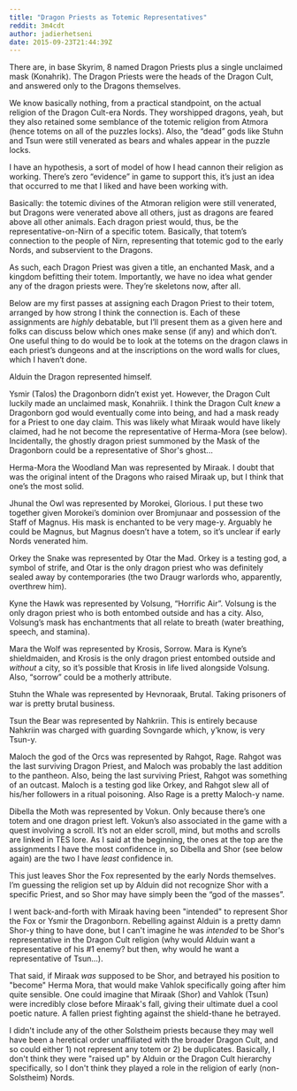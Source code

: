 ```yaml
---
title: "Dragon Priests as Totemic Representatives"
reddit: 3m4cdt
author: jadierhetseni
date: 2015-09-23T21:44:39Z
---
```


There are, in base Skyrim, 8 named Dragon Priests plus a single unclaimed mask (Konahrik). The Dragon Priests were the heads of the Dragon Cult, and answered only to the Dragons themselves.

We know basically nothing, from a practical standpoint, on the actual religion of the Dragon Cult-era Nords. They worshipped dragons, yeah, but they also retained some semblance of the totemic religion from Atmora (hence totems on all of the puzzles locks). Also, the “dead” gods like Stuhn and Tsun were still venerated as bears and whales appear in the puzzle locks.

I have an hypothesis, a sort of model of how I head cannon their religion as working. There’s zero “evidence” in game to support this, it’s just an idea that occurred to me that I liked and have been working with.

Basically: the totemic divines of the Atmoran religion were still venerated, but Dragons were venerated above all others, just as dragons are feared above all other animals. Each dragon priest would, thus, be the representative-on-Nirn of a specific totem. Basically, that totem’s connection to the people of Nirn, representing that totemic god to the early Nords, and subservient to the Dragons.

As such, each Dragon Priest was given a title, an enchanted Mask, and a kingdom befitting their totem. Importantly, we have no idea what gender any of the dragon priests were. They’re skeletons now, after all.

Below are my first passes at assigning each Dragon Priest to their totem, arranged by how strong I think the connection is. Each of these assignments are *highly* debatable, but I’ll present them as a given here and folks can discuss below which ones make sense (if any) and which don’t. One useful thing to do would be to look at the totems on the dragon claws in each priest’s dungeons and at the inscriptions on the word walls for clues, which I haven’t done.

Alduin the Dragon represented himself.

Ysmir (Talos) the Dragonborn didn’t exist yet. However, the Dragon Cult luckily made an unclaimed mask, Konahriik. I think the Dragon Cult *knew* a Dragonborn god would eventually come into being, and had a mask ready for a Priest to one day claim. This was likely what Miraak would have likely claimed, had he not become the representative of Herma-Mora (see below). Incidentally, the ghostly dragon priest summoned by the Mask of the Dragonborn could be a representative of Shor's ghost...

Herma-Mora the Woodland Man was represented by Miraak. I doubt that was the original intent of the Dragons who raised Miraak up, but I think that one’s the most solid.

Jhunal the Owl was represented by Morokei, Glorious. I put these two together given Morokei’s dominion over Bromjunaar and possession of the Staff of Magnus. His mask is enchanted to be very mage-y. Arguably he could be Magnus, but Magnus doesn’t have a totem, so it’s unclear if early Nords venerated him.

Orkey the Snake was represented by Otar the Mad. Orkey is a testing god, a symbol of strife, and Otar is the only dragon priest who was definitely sealed away by contemporaries (the two Draugr warlords who, apparently, overthrew him). 

Kyne the Hawk was represented by Volsung, “Horrific Air”. Volsung is the only dragon priest who is both entombed outside and has a city. Also, Volsung’s mask has enchantments that all relate to breath (water breathing, speech, and stamina).

Mara the Wolf was represented by Krosis, Sorrow. Mara is Kyne’s shieldmaiden, and Krosis is the only dragon priest entombed outside and *without* a city, so it’s possible that Krosis in life lived alongside Volsung. Also, “sorrow” could be a motherly attribute.

Stuhn the Whale was represented by Hevnoraak, Brutal. Taking prisoners of war is pretty brutal business.

Tsun the Bear was represented by Nahkriin. This is entirely because Nahkriin was charged with guarding Sovngarde which, y’know, is very Tsun-y. 

Maloch the god of the Orcs was represented by Rahgot, Rage. Rahgot was the last surviving Dragon Priest, and Maloch was probably the last addition to the pantheon. Also, being the last surviving Priest, Rahgot was something of an outcast. Maloch is a testing god like Orkey, and Rahgot slew all of his/her followers in a ritual poisoning. Also Rage is a pretty Maloch-y name.

Dibella the Moth was represented by Vokun. Only because there’s one totem and one dragon priest left. Vokun’s also associated in the game with a quest involving a scroll. It’s not an elder scroll, mind, but moths and scrolls are linked in TES lore. As I said at the beginning, the ones at the top are the assignments I have the most confidence in, so Dibella and Shor (see below again) are the two I have *least* confidence in.

This just leaves Shor the Fox represented by the early Nords themselves. I’m guessing the religion set up by Alduin did not recognize Shor with a specific Priest, and so Shor may have simply been the “god of the masses”. 

I went back-and-forth with Miraak having been "intended" to represent Shor the Fox or Ysmir the Dragonborn. Rebelling against Alduin is a pretty damn Shor-y thing to have done, but I can't imagine he was *intended* to be Shor's representative in the Dragon Cult religion (why would Alduin want a representative of his #1 enemy? but then, why would he want a representative of Tsun...). 

That said, if Miraak *was* supposed to be Shor, and betrayed his position to "become" Herma Mora, that would make Vahlok specifically going after him quite sensible. One could imagine that Miraak (Shor) and Vahlok (Tsun) were incredibly close before Miraak's fall, giving their ultimate duel a cool poetic nature. A fallen priest fighting against the shield-thane he betrayed.

I didn't include any of the other Solstheim priests because they may well have been a heretical order unaffiliated with the broader Dragon Cult, and so could either 1) not represent any totem or 2) be duplicates. Basically, I don't think they were "raised up" by Alduin or the Dragon Cult hierarchy specifically, so I don't think they played a role in the religion of early (non-Solstheim) Nords.

